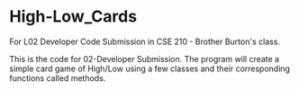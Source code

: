 # High-Low_Cards
For L02 Developer Code Submission in CSE 210 - Brother Burton's class.

This is the code for 02-Developer Submission.
The program will create a simple card game of High/Low using a few classes
and their corresponding functions called methods.
